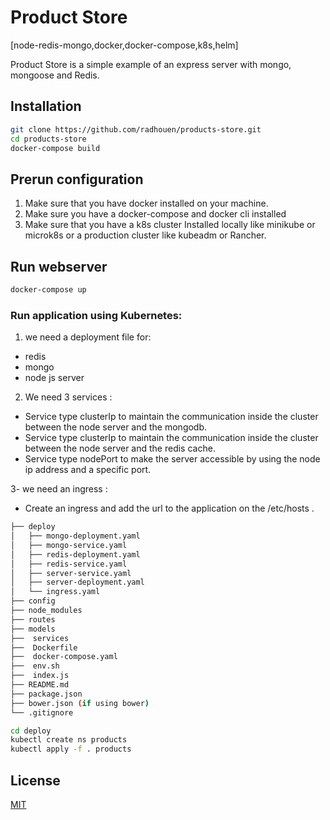 # Product Store 

[node-redis-mongo,docker,docker-compose,k8s,helm]

Product Store is a simple example of an express server with mongo, mongoose and Redis.


## Installation
```bash
git clone https://github.com/radhouen/products-store.git
cd products-store
docker-compose build
```

## Prerun configuration
1. Make sure that you have docker installed on your machine.
2. Make sure you have a docker-compose and docker cli installed
3. Make sure that you have a k8s cluster Installed locally like minikube or microk8s or a production cluster like kubeadm or Rancher.

## Run webserver
```bash
docker-compose up
```


### Run application using Kubernetes:

1. we need a deployment file for:
- redis
- mongo
- node js server

2. We need 3 services :
- Service type clusterIp to maintain the communication inside the cluster between the node server and the mongodb.
- Service type clusterIp to maintain the communication inside the cluster between the node server and the redis cache.
- Service type nodePort to make the server accessible by using the node ip address and a specific port.

3- we need an ingress :
- Create an ingress and add the url to the application on the /etc/hosts .

```bash
├── deploy
│   ├── mongo-deployment.yaml
│   ├── mongo-service.yaml
│   ├── redis-deployment.yaml
│   ├── redis-service.yaml
│   ├── server-service.yaml
│   ├── server-deployment.yaml
│   └── ingress.yaml
├── config
├── node_modules
├── routes
├── models
├──  services
├──  Dockerfile
├──  docker-compose.yaml
├──  env.sh
├──  index.js
├── README.md
├── package.json
├── bower.json (if using bower)
└── .gitignore
```

```sh
cd deploy 
kubectl create ns products
kubectl apply -f . products
```



## License
[MIT](https://choosealicense.com/licenses/mit/)